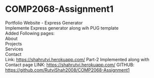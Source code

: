 # COMP2068-Assignment1
Portfolio Website - Express Generator           
Implemente Express generator along wih PUG template         
Added Following pages:            
  About       
  Projects        
  Services        
  Contact       
  Link: https://shahrutvi.herokuapp.com/
Part-2 Implemented along with Contact page 
LINK: https://shahrutvi.herokuapp.com/
GITHUB: https://github.com/RutviShah2008/COMP2068-Assignment1